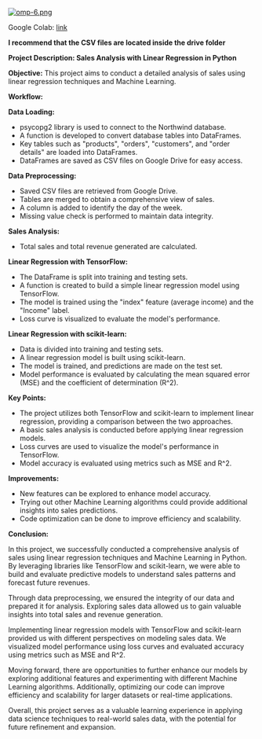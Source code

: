 [![omp-6.png](https://i.postimg.cc/ZKpGKngK/omp-6.png)](https://postimg.cc/QHN4f8hR)

Google Colab: [link](https://www.freecodecamp.org/certification/Knaus-Elias-Gustavo/data-analysis-with-python-v7)

**I recommend that the CSV files are located inside the drive folder**

**Project Description: Sales Analysis with Linear Regression in Python**

**Objective:**
This project aims to conduct a detailed analysis of sales using linear regression techniques and Machine Learning.

**Workflow:**

**Data Loading:**
   - psycopg2 library is used to connect to the Northwind database.
   - A function is developed to convert database tables into DataFrames.
   - Key tables such as "products", "orders", "customers", and "order details" are loaded into DataFrames.
   - DataFrames are saved as CSV files on Google Drive for easy access.

**Data Preprocessing:**
   - Saved CSV files are retrieved from Google Drive.
   - Tables are merged to obtain a comprehensive view of sales.
   - A column is added to identify the day of the week.
   - Missing value check is performed to maintain data integrity.

**Sales Analysis:**
   - Total sales and total revenue generated are calculated.

**Linear Regression with TensorFlow:**
   - The DataFrame is split into training and testing sets.
   - A function is created to build a simple linear regression model using TensorFlow.
   - The model is trained using the "index" feature (average income) and the "Income" label.
   - Loss curve is visualized to evaluate the model's performance.

**Linear Regression with scikit-learn:**
   - Data is divided into training and testing sets.
   - A linear regression model is built using scikit-learn.
   - The model is trained, and predictions are made on the test set.
   - Model performance is evaluated by calculating the mean squared error (MSE) and the coefficient of determination (R^2).

**Key Points:**

- The project utilizes both TensorFlow and scikit-learn to implement linear regression, providing a comparison between the two approaches.
- A basic sales analysis is conducted before applying linear regression models.
- Loss curves are used to visualize the model's performance in TensorFlow.
- Model accuracy is evaluated using metrics such as MSE and R^2.

**Improvements:**

- New features can be explored to enhance model accuracy.
- Trying out other Machine Learning algorithms could provide additional insights into sales predictions.
- Code optimization can be done to improve efficiency and scalability.


**Conclusion:**

In this project, we successfully conducted a comprehensive analysis of sales using linear regression techniques and Machine Learning in Python. By leveraging libraries like TensorFlow and scikit-learn, we were able to build and evaluate predictive models to understand sales patterns and forecast future revenues.

Through data preprocessing, we ensured the integrity of our data and prepared it for analysis. Exploring sales data allowed us to gain valuable insights into total sales and revenue generation.

Implementing linear regression models with TensorFlow and scikit-learn provided us with different perspectives on modeling sales data. We visualized model performance using loss curves and evaluated accuracy using metrics such as MSE and R^2.

Moving forward, there are opportunities to further enhance our models by exploring additional features and experimenting with different Machine Learning algorithms. Additionally, optimizing our code can improve efficiency and scalability for larger datasets or real-time applications.

Overall, this project serves as a valuable learning experience in applying data science techniques to real-world sales data, with the potential for future refinement and expansion.
